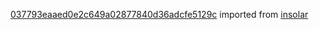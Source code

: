 [037793eaaed0e2c649a02877840d36adcfe5129c](https://github.com/insolar/insolar/commit/037793eaaed0e2c649a02877840d36adcfe5129c) imported from [insolar](https://github.com/insolar/insolar)
